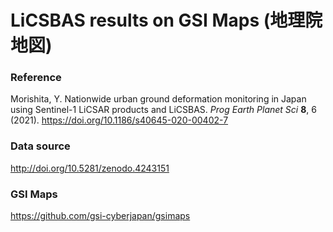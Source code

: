# LiCSBAS results on GSI Maps (地理院地図)

### Reference
Morishita, Y. Nationwide urban ground deformation monitoring in Japan using Sentinel-1 LiCSAR products and LiCSBAS. *Prog Earth Planet Sci* **8**, 6 (2021). https://doi.org/10.1186/s40645-020-00402-7

### Data source
http://doi.org/10.5281/zenodo.4243151

### GSI Maps
https://github.com/gsi-cyberjapan/gsimaps
